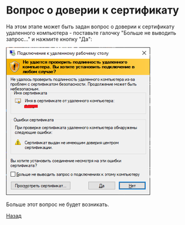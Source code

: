 ---
---
# Вопрос о доверии к сертификату

На этом этапе может быть задан вопрос о доверии к сертификату удаленного компьютера - поставьте галочку "Больше не выводить запрос..." и нажмите кнопку "Да":

![pic-pc2]

Больше этот вопрос не будет возникать.

[Назад][back]

[back]: index.md "Основная инструкция"

[pic-pc2]: assets/images/pc2.png "Не удается проверить..."
